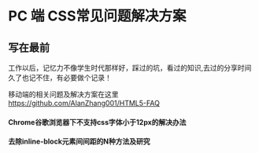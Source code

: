 # PC 端 CSS常见问题解决方案

## 写在最前

工作以后，记忆力不像学生时代那样好，踩过的坑，看过的知识,去过的分享时间久了也记不住，有必要做个记录！

移动端的相关问题及解决方案在这里 <https://github.com/AlanZhang001/HTML5-FAQ>

#### Chrome谷歌浏览器下不支持css字体小于12px的解决办法

#### 去除inline-block元素间间距的N种方法及研究

